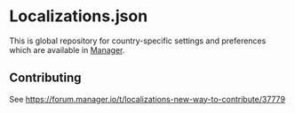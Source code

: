 # Localizations.json

This is global repository for country-specific settings and preferences which are available in [Manager](https://www.manager.io).

## Contributing

See https://forum.manager.io/t/localizations-new-way-to-contribute/37779
